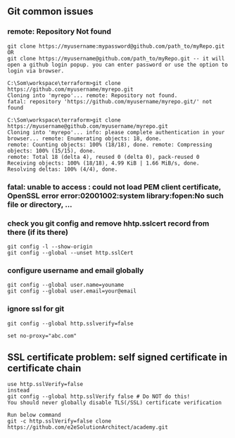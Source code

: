 
## Git common issues

### remote: Repository Not found
```
git clone https://myusername:mypassword@github.com/path_to/myRepo.git
OR
git clone https://myusername@github.com/path_to/myRepo.git -- it will open a github login popup. you can enter password or use the option to login via browser.

C:\Som\workspace\terraform>git clone https://github.com/myusername/myrepo.git
Cloning into 'myrepo'... remote: Repository not found.
fatal: repository 'https://github.com/myusername/myrepo.git/' not found

C:\Som\workspace\terraform>git clone https://myusername@github.com/myusername/myrepo.git
Cloning into 'myrepo'... info: please complete authentication in your browser... remote: Enumerating objects: 18, done.
remote: Counting objects: 100% (18/18), done. remote: Compressing objects: 100% (15/15), done.
remote: Total 18 (delta 4), reused 0 (delta 0), pack-reused 0 Receiving objects: 100% (18/18), 4.99 KiB | 1.66 MiB/s, done.
Resolving deltas: 100% (4/4), done.

```

### fatal: unable to access <repo link> : could not load PEM client certificate, OpenSSL error error:02001002:system library:fopen:No such file or directory, ...

### check you git config and remove hhtp.sslcert record from there (if its there)

```
git config -l --show-origin
git config --global --unset http.sslCert
```

### configure username and email globally 
  
```
git config --global user.name=youname
git config --global user.email=your@email
```
### ignore ssl for git 

```
git config --global http.sslverify=false
```
  
  ```
  set no-proxy="abc.com"
  ```

## SSL certificate problem: self signed certificate in certificate chain

```
use http.sslVerify=false
instead
git config --global http.sslVerify false # Do NOT do this!
You should never globally disable TLS(/SSL) certificate verification

Run below command
git -c http.sslVerify=false clone https://github.com/e2eSolutionArchitect/academy.git
```
